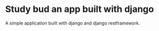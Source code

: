 # Study bud an app built with django
A simple application built with django and django restframework.

